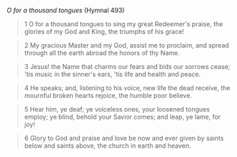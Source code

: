 _O for a thousand tongues_ (Hymnal 493)

> 1
O for a thousand tongues to sing
my great Redeemer's praise,
the glories of my God and King,
the triumphs of his grace!

> 2
My gracious Master and my God,
assist me to proclaim,
and spread through all the earth abroad
the honors of thy Name.

> 3
Jesus! the Name that charms our fears
and bids our sorrows cease;
'tis music in the sinner's ears,
'tis life and health and peace.

> 4
He speaks; and, listening to his voice,
new life the dead receive,
the mournful broken hearts rejoice,
the humble poor believe.

> 5
Hear him, ye deaf; ye voiceless ones,
your loosened tongues employ;
ye blind, behold your Savior comes;
and leap, ye lame, for joy!

> 6
Glory to God and praise and love
be now and ever given
by saints below and saints above,
the church in earth and heaven.
